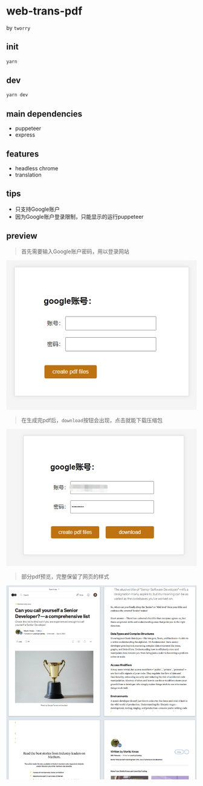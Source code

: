 # web-trans-pdf

by `tworry`

## init

``` bash
yarn
```

## dev

``` bash
yarn dev
```

## main dependencies

- puppeteer
- express

## features

- headless chrome
- translation

## tips

- 只支持Google账户
- 因为Google账户登录限制，只能显示的运行puppeteer

## preview

> 首先需要输入Google账户密码，用以登录网站

![preview](./docs/01.png)

> 在生成完pdf后，`download`按钮会出现，点击就能下载压缩包

![preview](./docs/02.png)

> 部分pdf预览，完整保留了网页的样式

![preview](./docs/03.png)